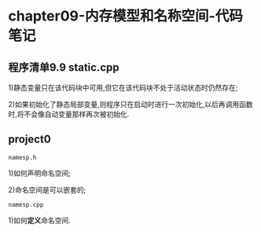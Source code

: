 # chapter09-内存模型和名称空间-代码笔记

## 程序清单9.9 static.cpp

1)静态变量只在该代码块中可用,但它在该代码块不处于活动状态时仍然存在;

2)如果初始化了静态局部变量,则程序只在启动时进行一次初始化,以后再调用函数时,将不会像自动变量那样再次被初始化.

## project0

`namesp.h`

1)如何声明命名空间;

2)命名空间是可以嵌套的;

`namesp.cpp`

1)如何**定义**命名空间.